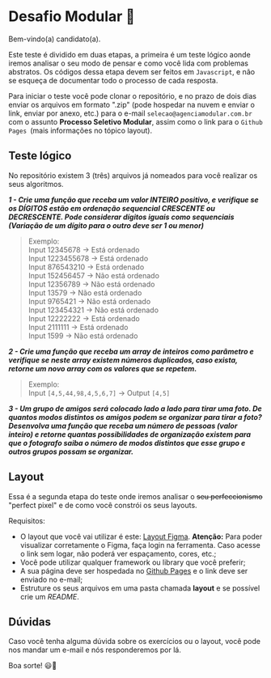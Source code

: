 # Desafio Modular 🚀
Bem-vindo(a) candidato(a).

Este teste é dividido em duas etapas, a primeira é um teste lógico aonde iremos analisar o seu modo de pensar e como você lida com problemas abstratos. Os códigos dessa etapa devem ser feitos em `Javascript`, e não se esqueça de documentar todo o processo de cada resposta.

Para iniciar o teste você pode clonar o repositório, e no prazo de dois dias enviar os arquivos em formato ".zip"  (pode hospedar na nuvem e enviar o link, enviar por anexo, etc.) para o e-mail `selecao@agenciamodular.com.br` com o assunto **Processo Seletivo Modular**, assim como o link para o `Github Pages `(mais informações no tópico layout).

## Teste lógico
No repositório existem 3 (três) arquivos já nomeados para você realizar os seus algoritmos.

***1 - Crie uma função que receba um valor INTEIRO positivo, e verifique se os DÍGITOS estão em ordenação sequencial CRESCENTE ou DECRESCENTE. Pode considerar dígitos iguais como sequenciais (Variação de um dígito para o outro deve ser 1 ou menor)***

> Exemplo:<br/>
> Input 12345678 -> Está ordenado <br/>
> Input 1223455678 -> Está ordenado <br/>
> Input 876543210 -> Está ordenado <br/>
> Input 152456457 -> Não está ordenado <br/>
> Input 12356789 -> Não está ordenado <br/>
> Input 13579 -> Não está ordenado <br/>
> Input 9765421 -> Não está ordenado <br/>
> Input 123454321 -> Não está ordenado <br/>
> Input 12222222 -> Está ordenado <br/>
> Input 2111111 -> Está ordenado <br/>
> Input 1599 -> Não está ordenado


***2 - Crie uma função que receba um array de inteiros como parâmetro e verifique se neste array existem números duplicados, caso exista, retorne um novo array com os valores que se repetem.***

> Exemplo:<br/>
> Input `[4,5,44,98,4,5,6,7]` &rarr; Output `[4,5]`

***3 - Um grupo de amigos será colocado lado a lado para tirar uma foto. De quantos modos distintos os amigos podem se organizar para tirar a foto? Desenvolva uma função que receba um número de pessoas (valor inteiro) e retorne quantas possibilidades de organização existem para que o fotografo saiba o número de modos distintos que esse grupo e outros grupos possam se organizar.***

## Layout
Essa é a segunda etapa do teste onde iremos analisar o ~~seu perfeccionismo~~ "perfect pixel" e de como você constrói os seus layouts.

Requisitos:
- O layout que você vai utilizar é este: [Layout Figma](https://www.figma.com/file/3RqPfS5PW9whbQNCTTaoqA/%5B2020-09%5D-MZ---Layout-Teste-de-vagas-para-time-de-Devs). **Atenção:** Para poder visualizar corretamente o Figma, faça login na ferramenta. Caso acesse o link sem logar, não poderá ver espaçamento, cores, etc.;
- Você pode utilizar qualquer framework ou library que você preferir;
- A sua página deve ser hospedada no [Github Pages](https://pages.github.com/) e o link deve ser enviado no e-mail;
- Estruture os seus arquivos em uma pasta chamada **layout** e se possível crie um *README*.

## Dúvidas
Caso você tenha alguma dúvida sobre os exercícios ou o layout, você pode nos mandar um e-mail e nós responderemos por lá.

Boa sorte! 😃🚀
